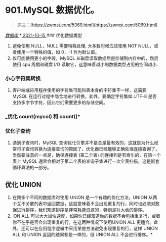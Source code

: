 <!--yml
category: 未分类
date: 0001-01-01 00:00:00
--->

# 901.MySQL 数据优化。

> 原文：[https://zwmst.com/5069.html](https://zwmst.com/5069.html)

   [ *数据库* ](https://zwmst.com/%e6%95%b0%e6%8d%ae%e5%ba%93)*[ <time datetime="2021-10-16T02:51:18+08:00"> 2021-10-15 </time> ](https://zwmst.com/5069.html)  ### 优化数据类型

1.  避免使用 NULL，NULL 需要特殊处理, 大多数时候应该使用 NOT NULL，或者使用一个特殊的值，如 0，-1 作为默认值。
2.  仅可能使用更小的字段，MySQL 从磁盘读取数据后是存储到内存中的，然后使用 cpu 周期和磁盘 I/O 读取它，这意味着越小的数据类型占用的空间越小.

### 小心字符集转换

1.  客户端或应用程序使用的字符集可能和表本身的字符集不一样，这需要MySQL 在运行过程中隐含地进行转换，此外，要确定字符集如 UTF-8 是否支持多字节字符，因此它们需要更多的存储空间。

### _优化 count(mycol) 和 count()*

### 优化子查询

1.  遇到子查询时，MySQL 查询优化引擎并不是总是最有效的，这就是为什么经常将子查询转换为连接查询的原因了，优化器已经能够正确处理连接查询了，当然要注意的一点是，确保连接表 (第二个表) 的连接列是有索引的，在第一个表上 MySQL 通常会相对于第二个表的查询子集进行一次全表扫描，这是嵌套循环算法的一部分。

## 优化 UNION

1.  在跨多个不同的数据库时使用 UNION 是一个有趣的优化方法，UNION 从两个互不关联的表中返回数据，这就意味着不会出现重复的行，同时也必须对数据进行排序，我们知道排序是非常耗费资源的，特别是对大表的排序。
2.  ION ALL 可以大大加快速度，如果你已经知道你的数据不会包括重复行，或者你不在乎是否会出现重复的行，在这两种情况下使用UNION ALL 更适合。此外，还可以在应用程序逻辑中采用某些方法避免出现重复的行，这样 UNION ALL 和 UNION 返回的结果都是一样的，但 UNION ALL 不会进行排序。*